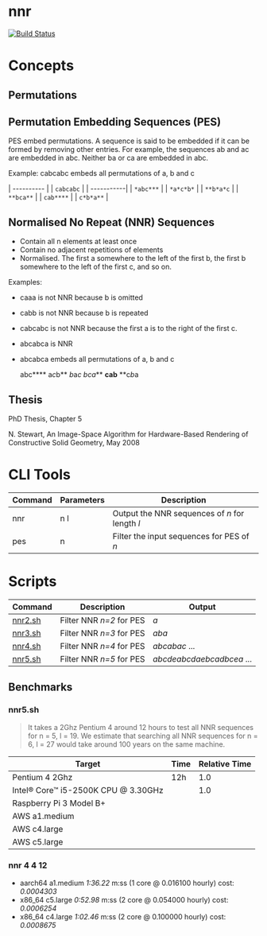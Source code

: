 # nnr

[![Build Status](https://travis-ci.org/nigels-com/nnr.svg?branch=master)](https://travis-ci.org/nigels-com/nnr)

# Concepts

## Permutations

## Permutation Embedding Sequences (PES)

PES embed permutations. A sequence is said to be embedded
if it can be formed by removing other entries. For example,
the sequences ab and ac are embedded in abc.
Neither ba or ca are embedded in abc.

Example: cabcabc embeds all permutations of a, b and c

| ---------- |
| `cabcabc`  |
| -----------|
| `*abc***`  |
| `*a*c*b*`  |
| `**b*a*c`  |
| `**bca**`  |
| `cab****`  |
| `c*b*a**`  |

## Normalised No Repeat (NNR) Sequences

- Contain all n elements at least once
- Contain no adjacent repetitions of elements
- Normalised.  The first a somewhere to the left of the first b,
  the first b somewhere to the left of the first c, and so on.

Examples:
- caaa is not NNR because b is omitted
- cabb is not NNR because b is repeated
- cabcabc is not NNR because the first a is to the right of the first c.
- abcabca is NNR
- abcabca embeds all permutations of a, b and c

  abc****
  a*c*b**
  *b*a*c*
  *bca***
  **cab**
  **c*b*a

## Thesis

PhD Thesis, Chapter 5

N. Stewart, An Image-Space Algorithm for Hardware-Based Rendering of
Constructive Solid Geometry, May 2008

# CLI Tools

| Command | Parameters | Description                                    |
| ------- | ---------- | ---------------------------------------------- |
| nnr     | n l        | Output the NNR sequences of *n* for length *l* |
| pes     | n          | Filter the input sequences for PES of *n*      |

# Scripts

| Command            | Description              | Output                    |
| ------------------ | ------------------------ | ------------------------- |
| [nnr2.sh](nnr2.sh) | Filter NNR *n=2* for PES | *a*                       |
| [nnr3.sh](nnr3.sh) | Filter NNR *n=3* for PES | *aba*                     |
| [nnr4.sh](nnr4.sh) | Filter NNR *n=4* for PES | *abcabac* ...             |
| [nnr5.sh](nnr5.sh) | Filter NNR *n=5* for PES | *abcdeabcdaebcadbcea* ... |

## Benchmarks

### nnr5.sh

> It takes a 2Ghz Pentium 4 around 12 hours to test all NNR sequences for n = 5, l = 19.
> We estimate that searching all NNR sequences for n = 6, l = 27 would take around 100 years on the same machine.

| Target                              | Time                     | Relative Time             |
| ----------------------------------- | ------------------------ | ------------------------- |
| Pentium 4 2Ghz                      | 12h                      | 1.0                       |
| Intel® Core™ i5-2500K CPU @ 3.30GHz |                          | 1.0                       |
| Raspberry Pi 3 Model B+             |                          |                           |
| AWS a1.medium                       |                          |                           |
| AWS c4.large                        |                          |                           |
| AWS c5.large                        |                          |                           |

### nnr 4 4 12

- aarch64 a1.medium *1:36.22* m:ss (1 core @ 0.016100 hourly) cost: _0.0004303_
- x86_64 c5.large *0:52.98* m:ss (2 core @ 0.054000 hourly) cost: _0.0006254_
- x86_64 c4.large *1:02.46* m:ss (2 core @ 0.100000 hourly) cost: _0.0008675_

